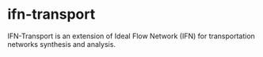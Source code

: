 # ifn-transport
IFN-Transport is an extension of Ideal Flow Network (IFN) for transportation networks synthesis and analysis.
